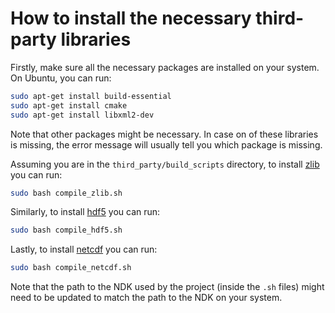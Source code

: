 # How to install the necessary third-party libraries

Firstly, make sure all the necessary packages are installed on your system. On Ubuntu, you can run:
```bash
sudo apt-get install build-essential
sudo apt-get install cmake
sudo apt-get install libxml2-dev
````
Note that other packages might be necessary. In case on of these libraries is missing, the error message will usually tell you which package is missing.

Assuming you are in the `third_party/build_scripts` directory, to install [zlib](https://github.com/madler/zlib) you can run:
```bash
sudo bash compile_zlib.sh
```

Similarly, to install [hdf5](https://github.com/HDFGroup/hdf5) you can run:
```bash
sudo bash compile_hdf5.sh
```

Lastly, to install [netcdf](https://github.com/Unidata/netcdf-c) you can run:
```bash
sudo bash compile_netcdf.sh
```

Note that the path to the NDK used by the project (inside the `.sh` files) might need to be updated to match the path to the NDK on your system.
